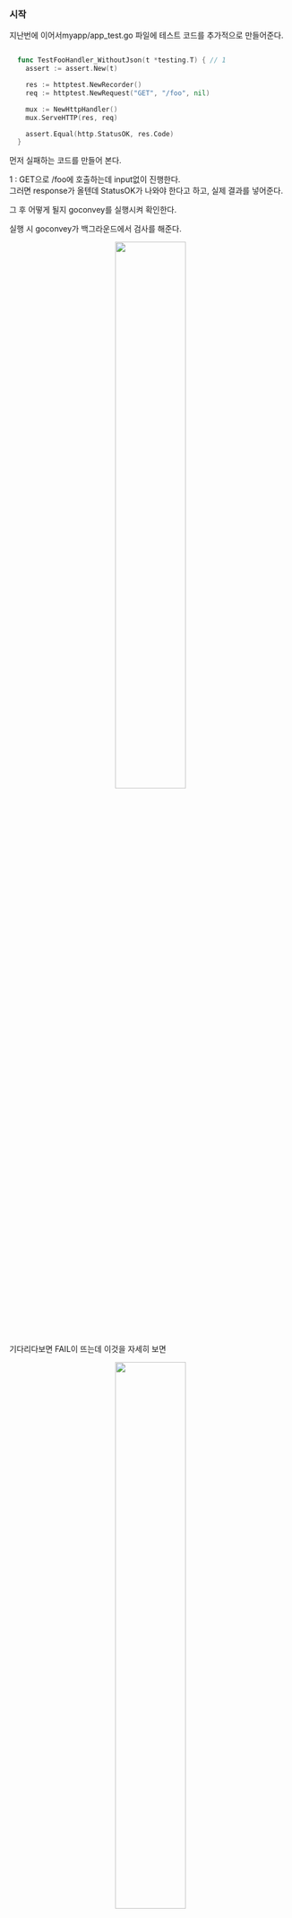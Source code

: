 ### 시작
지난번에 이어서myapp/app_test.go 파일에 테스트 코드를 추가적으로 만들어준다. <br />

``` Go

  func TestFooHandler_WithoutJson(t *testing.T) { // 1
    assert := assert.New(t)

    res := httptest.NewRecorder()
    req := httptest.NewRequest("GET", "/foo", nil)

    mux := NewHttpHandler()
    mux.ServeHTTP(res, req)

    assert.Equal(http.StatusOK, res.Code)
  }

```
먼저 실패하는 코드를 만들어 본다. <br />

1 : GET으로 /foo에 호출하는데 input없이 진행한다. <br />
    그러면 response가 올텐데 StatusOK가 나와야 한다고 하고, 실제 결과를 넣어준다. <br />
    
그 후 어떻게 될지 goconvey를 실행시켜 확인한다. <br />


실행 시 goconvey가 백그라운드에서 검사를 해준다. <br />
<p align = "center"> <img src = "https://user-images.githubusercontent.com/33046341/93847450-e5b66b00-fce1-11ea-8ed6-436137d3cc9e.png" width = 50%> </img></p>
기다리다보면 FAIL이 뜨는데 이것을 자세히 보면 <br />
<p align = "center"> <img src = "https://user-images.githubusercontent.com/33046341/93847515-10a0bf00-fce2-11ea-855b-7ff9a4c15941.png" width = 50%> </img></p>
원하는건 200을 원했는데 400번이(bad)나왔다. <br />

그 이유는 <code>fooHandler</code>의 
``` Go
  
  func (f *fooHandler) ServeHTTP(w http.ResponseWriter, r *http.Request) {
    user := new(User)
    err := json.NewDecoder(r.Body).Decode(user)
    if err != nil {
      w.WriteHeader(http.StatusBadRequest)
      fmt.Fprint(w, "Bad Request: ", err)
      return
    }
    user.CreatedAt = time.Now()

    data, _ := json.Marshal(user)
    w.Header().Add("content-type", "application/json")
    w.WriteHeader(http.StatusCreated)
    fmt.Fprint(w, string(data))
  }

```
를 보게 되면 Body가 없을 경우에 Decode가 실패하게 되는데 그 때 error가 나고, fmt.Fprint(w, "Bad Request: ", err)를 반환하기 때문이다. <br />

그래서 StatusOK가 아니라 StatusBadRequest가 와야하기 때문에 수정해준다. <br />

``` Go

  func TestFooHandler_WithoutJson(t *testing.T) { // 1
    assert := assert.New(t)

    res := httptest.NewRecorder()
    req := httptest.NewRequest("GET", "/foo", nil)

    mux := NewHttpHandler()
    mux.ServeHTTP(res, req)

    assert.Equal(http.StatusBadRequest, res.Code)
  }

```

이 때 저장하면 goconvey가 돌게 되고, PASS했음을 알 수 있다. <br />

<p align = "center"> <img src = "https://user-images.githubusercontent.com/33046341/93851681-852c2b80-fceb-11ea-93fc-c5b9452d52c7.png" width = 50%> </img></p>

이제 실제 JSON을 넣어서 테스트해보자! <br />

``` Go

  func TestFooHandler_WithoutJson(t *testing.T) { // 1
    assert := assert.New(t)

    res := httptest.NewRecorder()
    req := httptest.NewRequest("GET", "/foo", nil)

    mux := NewHttpHandler()
    mux.ServeHTTP(res, req)

    assert.Equal(http.StatusBadRequest, res.Code)
  }
  
  func TestFooHandler_WithJson(t *testing.T) {
    assert := assert.New(t)

    res := httptest.NewRecorder()
    req := httptest.NewRequest("GET", "/foo", 
    strings.NewReader(`{"first_name":"changbeom", "last_name":"song", "email":"changbeom@naver.com"}`)) // 1

    mux := NewHttpHandler()
    mux.ServeHTTP(res, req)

    assert.Equal(http.StatusCreated, res.Code) // 2
    
    user := new(User) // 3
    err := json.NewDecoder(res.Body).Decode(user) // 4
    assert.Nil(err) // 5
    assert.Equal("changbeom", user.FirstName) // 6
    assert.Equal("song", user.LastName) // 7
  }

```

1 : JSON format인데, strings.NewReader()를 통해서 JSON format으로 작성한 string이 io.Reader로 바뀌어서 request보내 줄 수 있게 된다. <br />
2 : 그렇게 되었을 때 response가 StatusCreated로 와야한다. <br />
3 : 실제적으로 data가 제대로 왔는지 user변수를 만들어 준다. <br />
4 : 그 후 response된 result를 user struct로 decode해준다. <br />
5 : 실패할 경우 error가 나오는데 그 error를 받아서 nil인지 아닌지 확인해주고, <br />
6, 7 : FirstName과 LastName이 맞는지 확인한다. <br />

그 후 저장하여 PASS 인지 확인한다. <br />


<p align = "center"> <img src = "https://user-images.githubusercontent.com/33046341/93852425-f7514000-fcec-11ea-84a4-d642e02d46f6.png" width = 50%> </img></p>

소스는 app_test.go만 수정되었다. <br />

<code>myapp/app_test.go</code>
``` Go
  
  package myapp

  import (
    "encoding/json"
    "io/ioutil"
    "net/http"
    "net/http/httptest"
    "strings"
    "testing"

    "github.com/stretchr/testify/assert"
  )

  func TestIndexPathHandler(t *testing.T) {
    assert := assert.New(t)

    res := httptest.NewRecorder()
    req := httptest.NewRequest("GET", "/", nil)

    mux := NewHttpHandler()
    mux.ServeHTTP(res, req)

    assert.Equal(http.StatusOK, res.Code)
    data, _ := ioutil.ReadAll(res.Body)
    assert.Equal("Hello World", string(data))
  }

  func TestBarPathHandler_WithoutName(t *testing.T) {
    assert := assert.New(t)

    res := httptest.NewRecorder()
    req := httptest.NewRequest("GET", "/bar", nil)

    mux := NewHttpHandler()
    mux.ServeHTTP(res, req)

    assert.Equal(http.StatusOK, res.Code)
    data, _ := ioutil.ReadAll(res.Body)
    assert.Equal("Hello World!", string(data))
  }

  func TestBarPathHandler_WithName(t *testing.T) {
    assert := assert.New(t)

    res := httptest.NewRecorder()
    req := httptest.NewRequest("GET", "/bar?name=changbeom", nil)

    mux := NewHttpHandler()
    mux.ServeHTTP(res, req)

    assert.Equal(http.StatusOK, res.Code)
    data, _ := ioutil.ReadAll(res.Body)
    assert.Equal("Hello changbeom!", string(data))
  }

  func TestFooHandler_WithoutJson(t *testing.T) {
    assert := assert.New(t)

    res := httptest.NewRecorder()
    req := httptest.NewRequest("GET", "/foo", nil)

    mux := NewHttpHandler()
    mux.ServeHTTP(res, req)

    assert.Equal(http.StatusBadRequest, res.Code)
  }

  func TestFooHandler_WithJson(t *testing.T) {
    assert := assert.New(t)

    res := httptest.NewRecorder()
    req := httptest.NewRequest("POST", "/foo",
      strings.NewReader(`{"first_name":"changbeom", "last_name":"song", "email":"changbeom@naver.com"}`))

    mux := NewHttpHandler()
    mux.ServeHTTP(res, req)

    assert.Equal(http.StatusCreated, res.Code)

    user := new(User)
    err := json.NewDecoder(res.Body).Decode(user)
    assert.Nil(err)
    assert.Equal("changbeom", user.FirstName)
    assert.Equal("song", user.LastName)

  }

```
이제 FileUploadserver를 만들어 볼 것인데, public폴더를 만들어 준 뒤, main.go 파일을 작성한다.

<code>main.go</code>
``` Go
  
  package main
  
  import "net/http"
  
  func main() {
  
    	http.Handle("/", http.FileServer(http.Dir("public")))
	    http.ListenAndServe(":3000", nil)
  }
  
```
가장 고전적인 파일 웹서버를 만드는건데 해당 경로에 파일들을 access할 수 있는 서버들을 열어 주는 것이다. <br />

public폴더에 index.html이라는 파일을 만들어준다. <br />

``` Go
  
  <html>
  <head>
  <title>Go 로 만드는 웹 4</title>
  </head>
  <body>
  <p><h1>파일을 전송해보자.</h1></p>
  <form action="/uploads" method="POST" accept-charset="utf-8" enctype="multipart/form-data">
      <p><input type="file" id="upload_file" name="upload_file"/></p>
      <p><input type="submit" name="upload"/></p>
  </form>
  </body>
  </html>

```

이후 저장 후에 서버를 실행 하면 위와 같은 화면이 뜬다. <br />

<p align = "center"> <img src = "https://user-images.githubusercontent.com/33046341/93853149-464ba500-fcee-11ea-849c-eb5343779878.png" width = 50%> </img></p>

이 때 아무 파일이나 선택 후 submit을 클릭하면 <br />
<p align = "center"> <img src = "https://user-images.githubusercontent.com/33046341/93853218-71ce8f80-fcee-11ea-88ef-2b192033b9dd.png" width = 50%> </img></p>

404Page가 뜨는 것을 확인 할 수 있다. <br />

uploadHandler를 만들지 않아서 생긴 일이기 때문에 만들어주자! <br />

main.go파일을 수정해준다.

``` Go
  
  func uploadsHandler(w http.ResponseWriter, r *http.Request) { // 2
    uploadFile, header, err := r.FormFile("upload_file")
    if err != nil { // 3
      w.WriteHeader(http.StatusBadRequest)
      fmt.Fprint(w, err)
      return
    }
    dirname := "./uploads" // 4
    os.MkdirAll(dirname, 0777) // 5
    filepath := fmt.Sprintf("%s/%s", dirname, header.Filename) // 6
    file, err := os.Create(filepath) // 7
  	defer file.Close() // 8
    
    if err != nil { // 9
      w.WriteHeader(http.StatusInternalServerError)
      fmt.Fprint(w, err)
      return
    }
    
    io.Copy(file, uploadFile) // 10
    w.WriteHeader(http.StatusOK) // 11
    fmt.Fprint(w, filepath) // 12
  }
  
  func main() {
    http.HandleFunc("/uploads", uploadsHandler) // 1
    http.Handle("/", http.FileServer(http.Dir("public")))

    http.ListenAndServe(":3000", nil)
  }
  
```
1 : uploadHander 등록.
2 : uploadHander 함수 생성.
    전송된 파일은 request에 실려서 와서 그것을 읽어야 하는데 r.FormFile()이 inputFormFile형태로 날라온 값을 읽겠다는 의미이다.
    이 함수의 return값이 multipart.File, multipart.FileHeader, error가 나오고 인자값은 key값을 받는데 upload_file로 해준다.
3 : 에러가 있을 경우    
4 : 'upload'된 파일을 저장해줄 폴더를 지정 -> 없으면 폴더를 새로 만들어 주어야 함. <br />
5 : 디렉토리를 만들어주고 그 디렉토리의 권한을 777을 주어서 read, write, excute할 수 있게 한다. <br />
6 : filepath를 적어준다. <br />
7 : 이제 file을 만들어 주어야 하는데 filepath에 해당하는 file을 만들어 준다. <br />
8 : file을 만들면 file의 Handle을 사용하는데 이 Handle이 OS자원이기 때문에 반납을 해주어야 한다. <br />
9 : 만약 file을 만들고, 에러가 생길 때의 처리 <br />
10 : 파일을 제대로 upload했을 때 uploadFile변수에 있는 것을 file변수에 복사 해야하는데 그 때 사용하는 코드임. <br />
11 : 잘 되었기 때문에 OK 코드를 보내고, <br />
12 : 어디에 업로드가 되었는지 filepath를 출력시켜준다. <br />

이 후 실행을 하여 업로드가 잘 되는지 확인해보자. <br />

<p align = "center"> <img src = "https://user-images.githubusercontent.com/33046341/93854446-bbb87500-fcf0-11ea-924d-0cedd240e553.png" width = 50%> </img></p>
<p align = "center"> <img src = "https://user-images.githubusercontent.com/33046341/93854467-c8d56400-fcf0-11ea-9492-5541a98122e6.png" width = 50%> </img></p>
<p align = "center"> <img src = "https://user-images.githubusercontent.com/33046341/93854489-d4288f80-fcf0-11ea-9619-a28b660260b7.png" width = 50%> </img></p>

이렇게 해서 File 전송하는 것을 마쳤고, TestCode를 만들어보자! <br />

<code>main_test.go</code>

``` Go 
  
  package main
  
  import (
    "testing"

    "github.com/stretchr/testify/assert"
  )
  
  func TestUploadTest(t *testing.T) {
    	assert := assert.New(t) // 1
      path := "C:/Users/tucker/Downloads/ex_image.png" // 2
      file, _ := os.Open(path)  // 3
      
      defer file.Close() // 4
      buf := &bytes.Buffer{} // 5
      writer := multipart.NewWriter(buf)  // 6
      multi, err := writer.CreateFormFile("upload_file", filepath.Base(path)) // 7
      assert.NoError(err) // 8
      io.Copy(multi, file) // 9
      writer.Close() // 10
      
      res := httptest.NewRecorder()
      req := httptest.NewRequest("POST", "/uploads", buf)
      req.Header.Set("Content-type", writer.FormDataContentType()) // 11
      
      uploadsHandler(res, req)
	    assert.Equal(http.StatusOK, res.Code)
  }

```

1 : assert사용 <br />
2 : file 경로 작성 <br />
3 : 해당 file을 열어주는데 현재 파일 위치를 확인했기 때문에 error는 무시한다. <br />
4 : 마찬가지로 닫아준다. <br />
5 : NewWriter에 io.writer로 넣어주기 위한 buf <br />
6 : 웹으로 파일을 전송할 때 MIME 포맷을 사용하는데, 이것을 하기위해 multipart.NewWriter()를 사용한다. <br />
    이 때 나오는 인스턴스가 wirter이다. <br />
7 : 그리고 이 writer에 CreateFormFile()을 사용하여 File을 만들어주는데, <br />
    fieldname을 upload_file, filename을 ex_image.png가 되는데 filepath.Base를 하게 되면 경로에서 filename만 잘라내준다. <br />
    이 함수에는 io.writer, error가 return된다.
8 : error가 있는지 확인하고, <br />
9 : file을 읽었고, form파일을 만들었으니 데이터를 집어넣어주어야 한다. 아까 했던것처럼 카피해준다. <br />
10 : 그리고 writer를 닫아준다. <br />
11 : 테스트 코드들을 만들고, 이 data가 어떤 data인지 알려주어야 server가 읽을 수 있기 때문에 conetent타입이 formdata임을 알려준다. <br />

그 후 테스트를 실행하면 PASS 됐음을 알 수 있다. <br />
<p align = "center"> <img src = "https://user-images.githubusercontent.com/33046341/93856223-a6911580-fcf3-11ea-9782-5be3608aa0c4.png" width = 50%> </img></p>

그런데 좀 전에 받은 파일과 지금 받은 파일이 다른지 확인해보기 위해 지워 보자! <br />
    
<code>main_test.go</code>코드를 수정해보자!
``` Go 
  
  package main
  
  import (
    "testing"

    "github.com/stretchr/testify/assert"
  )
  
  func TestUploadTest(t *testing.T) {
    	assert := assert.New(t)
      path := "C:/Users/tucker/Downloads/ex_image.png"
      file, _ := os.Open(path) 
      
      defer file.Close()

      os.RemoveAll("./uploads") // 추가

      buf := &bytes.Buffer{} 
      writer := multipart.NewWriter(buf) 
      multi, err := writer.CreateFormFile("upload_file", filepath.Base(path))
      assert.NoError(err) 
      io.Copy(multi, file)
      writer.Close()
      
      res := httptest.NewRecorder()
      req := httptest.NewRequest("POST", "/uploads", buf)
      req.Header.Set("Content-type", writer.FormDataContentType())
      
      uploadsHandler(res, req)
	    assert.Equal(http.StatusOK, res.Code)
  }

```

저장하면 goconvey에서 PASS가 뜨게 되고, 수동으로 'upload'폴더에 있는 ex_image.png를 삭제 후 goconvey로 테스트를 해보면 <br />
PASS가 뜨고 다시 생성 되었음을 확인할 수 있다. <br />

<p align = "center"> <img src = "https://user-images.githubusercontent.com/33046341/93856223-a6911580-fcf3-11ea-9782-5be3608aa0c4.png" width = 50%> </img></p>
<p align = "center"> <img src = "https://user-images.githubusercontent.com/33046341/93857035-eb697c00-fcf4-11ea-9be7-2ff9e31b08d6.png" width = 50%> </img></p>
<p align = "center"> <img src = "https://user-images.githubusercontent.com/33046341/93857066-fa502e80-fcf4-11ea-9516-8183c27ea5aa.png" width = 50%> </img></p>

이제 업로드 되는 것은 확인했는데 실제로 이 파일이 같은지 확인해보자! <br />

<code>main_test.go</code>
``` Go 
  
  package main
  
  import (
    "testing"

    "github.com/stretchr/testify/assert"
  )
  
  func TestUploadTest(t *testing.T) {
    	assert := assert.New(t)
      path := "C:/Users/tucker/Downloads/ex_image.png"
      file, _ := os.Open(path) 
      
      defer file.Close()

      os.RemoveAll("./uploads")

      buf := &bytes.Buffer{} 
      writer := multipart.NewWriter(buf) 
      multi, err := writer.CreateFormFile("upload_file", filepath.Base(path))
      assert.NoError(err) 
      io.Copy(multi, file)
      writer.Close()
      
      res := httptest.NewRecorder()
      req := httptest.NewRequest("POST", "/uploads", buf)
      req.Header.Set("Content-type", writer.FormDataContentType())
      
      uploadsHandler(res, req)
      assert.Equal(http.StatusOK, res.Code)
      
      uploadFilePath := "./uploads/" + filepath.Base(path) // 1
      _, err = os.Stat(uploadFilePath) // 2
      assert.NoError(err) // 3

      uploadFile, _ := os.Open(uploadFilePath) // 4
      originFile, _ := os.Open(path) // 5
      defer uploadFile.Close() // 6
      defer originFile.Close() // 7
      
      uploadData := []byte{} // 8
      originData := []byte{} // 9
      uploadFile.Read(uploadData) // 10 
      originFile.Read(originData) // 11 
      
      assert.Equal(originData, uploadData) // 12

  }

```
1 : 업로드 되는 경로를 넣어준다. <br />
2 : 그 안에 파일이 잘 들어있는지 확인해준다. <br />
    os.Stat를 사용하면 그 file의 info를 가져다 준다. <br />
3 : 마찬가지로 에러가 없어야 하고, <br />
4, 5 : 통과했으면 파일이 있다는 의미이므로, 업로드된 파일과 기존 파일과 확인해보아야 한다. <br />
6, 7 : 두 파일을 닫아준다. <br />
8, 9 : Read함수에 사용 될 byte array <Br />
10, 11 : 위의 byte array를 사용하여 두 데이터를 읽어온다. <br />
12 : 그 후 이 두개의 데이터가 같은지 확인한다. <br />

저장 후 기다리면 PASS 된 것을 확인 할 수 있다. <br />
<p align = "center"> <img src = "https://user-images.githubusercontent.com/33046341/93859272-62544400-fcf8-11ea-8705-2692c96d50ad.png" width = 50%> </img></p>

<code>main.go</code>

``` Go

package main

import (
	"fmt"
	"net/http"
	"os"
	"io"
)

func uploadsHandler(w http.ResponseWriter, r *http.Request) {
	uploadFile, header, err := r.FormFile("upload_file")
	if err != nil {
		w.WriteHeader(http.StatusBadRequest)
		fmt.Fprint(w, err)
		return
	}
	defer uploadFile.Close()

	dirname := "./uploads"
	os.MkdirAll(dirname, 0777)
	filepath := fmt.Sprintf("%s/%s", dirname, header.Filename)
	file, err := os.Create(filepath)
	defer file.Close()
	if err != nil {
		w.WriteHeader(http.StatusInternalServerError)
		fmt.Fprint(w, err)
		return
	}
	io.Copy(file, uploadFile)
	w.WriteHeader(http.StatusOK)
	fmt.Fprint(w, filepath)
}

func main() {
	http.HandleFunc("/uploads", uploadsHandler)
	http.Handle("/", http.FileServer(http.Dir("public")))

	http.ListenAndServe(":3000", nil)
}

```

<code>main_test.go</code>
``` Go
package main

import (
	"bytes"
	"io"
	"mime/multipart"
	"net/http"
	"net/http/httptest"
	"os"
	"path/filepath"
	"testing"

	"github.com/stretchr/testify/assert"
)

func TestUploadTest(t *testing.T) {
	assert := assert.New(t)
	path := "C:/Users/ckdqj/Downloads/ex_image.png"
	file, _ := os.Open(path)
	defer file.Close()

	os.RemoveAll("./uploads")

	buf := &bytes.Buffer{}
	writer := multipart.NewWriter(buf)
	multi, err := writer.CreateFormFile("upload_file", filepath.Base(path))
	assert.NoError(err)
	io.Copy(multi, file)
	writer.Close()

	res := httptest.NewRecorder()
	req := httptest.NewRequest("POST", "/uploads", buf)
	req.Header.Set("Content-type", writer.FormDataContentType())

	uploadsHandler(res, req)
	assert.Equal(http.StatusOK, res.Code)

	uploadFilePath := "./uploads/" + filepath.Base(path)
	_, err = os.Stat(uploadFilePath)
	assert.NoError(err)

	uploadFile, _ := os.Open(uploadFilePath)
	originFile, _ := os.Open(path)
	defer uploadFile.Close()
	defer originFile.Close()

	uploadData := []byte{}
	originData := []byte{}
	uploadFile.Read(uploadData)
	originFile.Read(originData)

	assert.Equal(originData, uploadData)

}

```

<code>public/index.html</code>
``` HTML
	
<html>
<head>
<title>Go 로 만드는 웹 4</title>
</head>
<body>
<p><h1>파일을 전송해보자.</h1></p>
<form action="/uploads" method="POST" accept-charset="utf-8" enctype="multipart/form-data">
    <p><input type="file" id="upload_file" name="upload_file"/></p>
    <p><input type="submit" name="upload"/></p>
</form>
</body>
</html>

```
